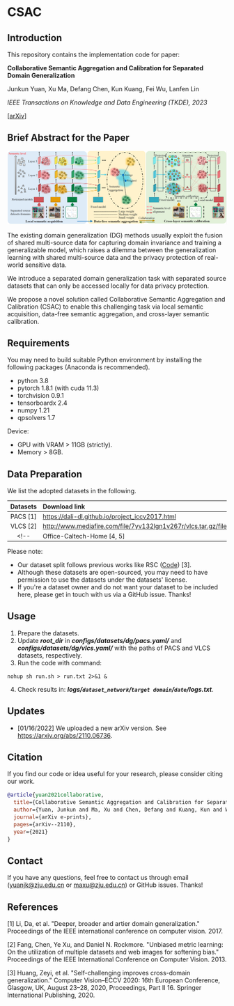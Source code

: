# CSAC

## Introduction
This repository contains the implementation code for paper:

**Collaborative Semantic Aggregation and Calibration for Separated Domain Generalization**

Junkun Yuan, Xu Ma, Defang Chen, Kun Kuang, Fei Wu, Lanfen Lin

*IEEE Transactions on Knowledge and Data Engineering (TKDE), 2023*

[[arXiv](https://arxiv.org/abs/2110.06736)]

## Brief Abstract for the Paper
<p align="center">
    <img src="framework.png" width="900"> <br>
</p>

The existing domain generalization (DG) methods usually 
exploit the fusion of shared multi-source data for capturing domain invariance and training a generalizable model, which raises a dilemma between the generalization learning with shared multi-source data and the privacy protection of real-world sensitive data.

We introduce a separated domain generalization task with separated source datasets that can only be accessed locally for data privacy protection. 

We propose a novel solution called Collaborative Semantic Aggregation and Calibration (CSAC) to enable this challenging task via local semantic acquisition, data-free semantic aggregation, and cross-layer semantic calibration. 

## Requirements
You may need to build suitable Python environment by installing the following packages (Anaconda is recommended).
* python 3.8
* pytorch 1.8.1 (with cuda 11.3)
* torchvision 0.9.1
* tensorboardx 2.4
* numpy 1.21
* qpsolvers 1.7

Device:
* GPU with VRAM > 11GB (strictly).
* Memory > 8GB.

## Data Preparation
We list the adopted datasets in the following.

| Datasets | Download link|
| :-: | :- |
| PACS [1]</a> | https://dali-dl.github.io/project_iccv2017.html |
| VLCS [2] | http://www.mediafire.com/file/7yv132lgn1v267r/vlcs.tar.gz/file | 
<!-- |Office-Caltech-Home [4, 5] | https://people.eecs.berkeley.edu/~jhoffman/domainadapt & https://www.hemanthdv.org/officeHomeDataset.html| -->

Please note:
<!-- - Office-Caltech-Home dataset is constructed by choosing the common classes from Office-Caltech [5] and Office-Home [4] datasets (more details can be found in our paper). -->
- Our dataset split follows previous works like RSC ([Code](https://github.com/DeLightCMU/RSC)) [3].
- Although these datasets are open-sourced, you may need to have permission to use the datasets under the datasets' license. 
- If you're a dataset owner and do not want your dataset to be included here, please get in touch with us via a GitHub issue. Thanks!

## Usage
1. Prepare the datasets. 
2. Update ***root_dir*** in ***configs/datasets/dg/pacs.yaml/*** and ***configs/datasets/dg/vlcs.yaml/*** with the paths of PACS and VLCS datasets, respectively.
3. Run the code with command: 
```
nohup sh run.sh > run.txt 2>&1 &
```
4. Check results in: ***logs/`dataset`_`network`/`target domain`/`date`/logs.txt***.


## Updates
- [01/16/2022] We uploaded a new arXiv version. See https://arxiv.org/abs/2110.06736.


## Citation
If you find our code or idea useful for your research, please consider citing our work.
```bib
@article{yuan2021collaborative,
  title={Collaborative Semantic Aggregation and Calibration for Separated Domain Generalization},
  author={Yuan, Junkun and Ma, Xu and Chen, Defang and Kuang, Kun and Wu, Fei and Lin, Lanfen},
  journal={arXiv e-prints},
  pages={arXiv--2110},
  year={2021}
}
```

## Contact
If you have any questions, feel free to contact us through email (yuanjk@zju.edu.cn or maxu@zju.edu.cn) or GitHub issues. Thanks!

## References
[1] Li, Da, et al. "Deeper, broader and artier domain generalization." Proceedings of the IEEE international conference on computer vision. 2017. 

[2] Fang, Chen, Ye Xu, and Daniel N. Rockmore. "Unbiased metric learning: On the utilization of multiple datasets and web images for softening bias." Proceedings of the IEEE International Conference on Computer Vision. 2013.

[3] Huang, Zeyi, et al. "Self-challenging improves cross-domain generalization." Computer Vision–ECCV 2020: 16th European Conference, Glasgow, UK, August 23–28, 2020, Proceedings, Part II 16. Springer International Publishing, 2020.

<!-- [4] Venkateswara, Hemanth, et al. "Deep hashing network for unsupervised domain adaptation." Proceedings of the IEEE conference on computer vision and pattern recognition. 2017.

[5] Saenko, Kate, et al. "Adapting visual category models to new domains." European conference on computer vision. Springer, Berlin, Heidelberg, 2010. -->

